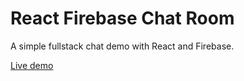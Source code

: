 # React Firebase Chat Room

A simple fullstack chat demo with React and Firebase. 

[Live demo](https://chatroom-2d145.web.app/)